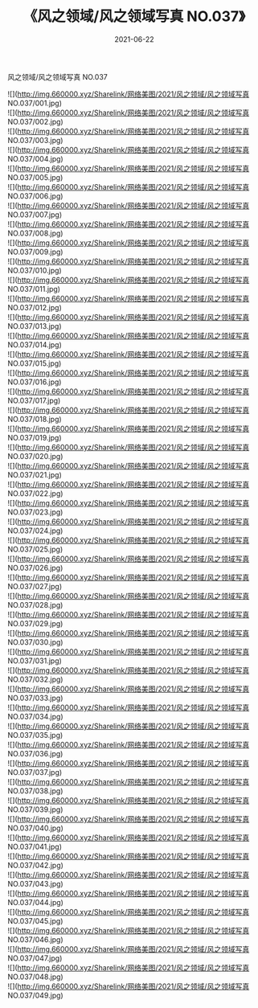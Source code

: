 ﻿---
layout: post
title:  《风之领域/风之领域写真 NO.037》
date:   2021-06-22
img: http://img.660000.xyz/Sharelink/网络美图/2021/风之领域/风之领域写真 NO.037/000.jpg
categories: [美女, 清纯, 唯美]
---

风之领域/风之领域写真 NO.037

 ![](http://img.660000.xyz/Sharelink/网络美图/2021/风之领域/风之领域写真 NO.037/001.jpg) <br>![](http://img.660000.xyz/Sharelink/网络美图/2021/风之领域/风之领域写真 NO.037/002.jpg) <br>![](http://img.660000.xyz/Sharelink/网络美图/2021/风之领域/风之领域写真 NO.037/003.jpg) <br>![](http://img.660000.xyz/Sharelink/网络美图/2021/风之领域/风之领域写真 NO.037/004.jpg) <br>![](http://img.660000.xyz/Sharelink/网络美图/2021/风之领域/风之领域写真 NO.037/005.jpg) <br>![](http://img.660000.xyz/Sharelink/网络美图/2021/风之领域/风之领域写真 NO.037/006.jpg) <br>![](http://img.660000.xyz/Sharelink/网络美图/2021/风之领域/风之领域写真 NO.037/007.jpg) <br>![](http://img.660000.xyz/Sharelink/网络美图/2021/风之领域/风之领域写真 NO.037/008.jpg) <br>![](http://img.660000.xyz/Sharelink/网络美图/2021/风之领域/风之领域写真 NO.037/009.jpg) <br>![](http://img.660000.xyz/Sharelink/网络美图/2021/风之领域/风之领域写真 NO.037/010.jpg) <br>![](http://img.660000.xyz/Sharelink/网络美图/2021/风之领域/风之领域写真 NO.037/011.jpg) <br>![](http://img.660000.xyz/Sharelink/网络美图/2021/风之领域/风之领域写真 NO.037/012.jpg) <br>![](http://img.660000.xyz/Sharelink/网络美图/2021/风之领域/风之领域写真 NO.037/013.jpg) <br>![](http://img.660000.xyz/Sharelink/网络美图/2021/风之领域/风之领域写真 NO.037/014.jpg) <br>![](http://img.660000.xyz/Sharelink/网络美图/2021/风之领域/风之领域写真 NO.037/015.jpg) <br>![](http://img.660000.xyz/Sharelink/网络美图/2021/风之领域/风之领域写真 NO.037/016.jpg) <br>![](http://img.660000.xyz/Sharelink/网络美图/2021/风之领域/风之领域写真 NO.037/017.jpg) <br>![](http://img.660000.xyz/Sharelink/网络美图/2021/风之领域/风之领域写真 NO.037/018.jpg) <br>![](http://img.660000.xyz/Sharelink/网络美图/2021/风之领域/风之领域写真 NO.037/019.jpg) <br>![](http://img.660000.xyz/Sharelink/网络美图/2021/风之领域/风之领域写真 NO.037/020.jpg) <br>![](http://img.660000.xyz/Sharelink/网络美图/2021/风之领域/风之领域写真 NO.037/021.jpg) <br>![](http://img.660000.xyz/Sharelink/网络美图/2021/风之领域/风之领域写真 NO.037/022.jpg) <br>![](http://img.660000.xyz/Sharelink/网络美图/2021/风之领域/风之领域写真 NO.037/023.jpg) <br>![](http://img.660000.xyz/Sharelink/网络美图/2021/风之领域/风之领域写真 NO.037/024.jpg) <br>![](http://img.660000.xyz/Sharelink/网络美图/2021/风之领域/风之领域写真 NO.037/025.jpg) <br>![](http://img.660000.xyz/Sharelink/网络美图/2021/风之领域/风之领域写真 NO.037/026.jpg) <br>![](http://img.660000.xyz/Sharelink/网络美图/2021/风之领域/风之领域写真 NO.037/027.jpg) <br>![](http://img.660000.xyz/Sharelink/网络美图/2021/风之领域/风之领域写真 NO.037/028.jpg) <br>![](http://img.660000.xyz/Sharelink/网络美图/2021/风之领域/风之领域写真 NO.037/029.jpg) <br>![](http://img.660000.xyz/Sharelink/网络美图/2021/风之领域/风之领域写真 NO.037/030.jpg) <br>![](http://img.660000.xyz/Sharelink/网络美图/2021/风之领域/风之领域写真 NO.037/031.jpg) <br>![](http://img.660000.xyz/Sharelink/网络美图/2021/风之领域/风之领域写真 NO.037/032.jpg) <br>![](http://img.660000.xyz/Sharelink/网络美图/2021/风之领域/风之领域写真 NO.037/033.jpg) <br>![](http://img.660000.xyz/Sharelink/网络美图/2021/风之领域/风之领域写真 NO.037/034.jpg) <br>![](http://img.660000.xyz/Sharelink/网络美图/2021/风之领域/风之领域写真 NO.037/035.jpg) <br>![](http://img.660000.xyz/Sharelink/网络美图/2021/风之领域/风之领域写真 NO.037/036.jpg) <br>![](http://img.660000.xyz/Sharelink/网络美图/2021/风之领域/风之领域写真 NO.037/037.jpg) <br>![](http://img.660000.xyz/Sharelink/网络美图/2021/风之领域/风之领域写真 NO.037/038.jpg) <br>![](http://img.660000.xyz/Sharelink/网络美图/2021/风之领域/风之领域写真 NO.037/039.jpg) <br>![](http://img.660000.xyz/Sharelink/网络美图/2021/风之领域/风之领域写真 NO.037/040.jpg) <br>![](http://img.660000.xyz/Sharelink/网络美图/2021/风之领域/风之领域写真 NO.037/041.jpg) <br>![](http://img.660000.xyz/Sharelink/网络美图/2021/风之领域/风之领域写真 NO.037/042.jpg) <br>![](http://img.660000.xyz/Sharelink/网络美图/2021/风之领域/风之领域写真 NO.037/043.jpg) <br>![](http://img.660000.xyz/Sharelink/网络美图/2021/风之领域/风之领域写真 NO.037/044.jpg) <br>![](http://img.660000.xyz/Sharelink/网络美图/2021/风之领域/风之领域写真 NO.037/045.jpg) <br>![](http://img.660000.xyz/Sharelink/网络美图/2021/风之领域/风之领域写真 NO.037/046.jpg) <br>![](http://img.660000.xyz/Sharelink/网络美图/2021/风之领域/风之领域写真 NO.037/047.jpg) <br>![](http://img.660000.xyz/Sharelink/网络美图/2021/风之领域/风之领域写真 NO.037/048.jpg) <br>![](http://img.660000.xyz/Sharelink/网络美图/2021/风之领域/风之领域写真 NO.037/049.jpg) <br>